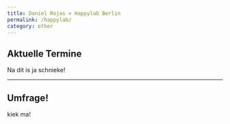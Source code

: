 ```yaml
---
title: Daniel Rojas × Happylab Berlin
permalink: /happylab/
category: other
---
```

<h2>Aktuelle Termine</h2>
Na dit is ja schnieke!

<hr>

<h2>Umfrage!</h2>
kiek ma!
